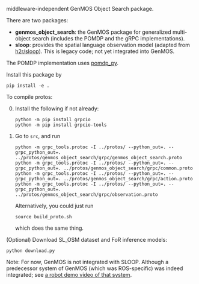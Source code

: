 middleware-independent GenMOS Object Search package.


There are two packages:

- **genmos\_object\_search**: the GenMOS package for generalized multi-object search (includes the POMDP and the gRPC implementations).
- **sloop**: provides the spatial language observation model (adapted from [h2r/sloop](https://github.com/h2r/sloop)). This is legacy code; not yet integrated into GenMOS.

The POMDP implementation uses [pomdp_py](https://h2r.github.io/pomdp-py/html/).


Install this package by
```
pip install -e .
```


To compile protos:

0. Install the following if not already:
   ```
   python -m pip install grpcio
   python -m pip install grpcio-tools
   ```

1. Go to `src`, and run
   ```
   python -m grpc_tools.protoc -I ../protos/ --python_out=. --grpc_python_out=. ../protos/genmos_object_search/grpc/genmos_object_search.proto
   python -m grpc_tools.protoc -I ../protos/ --python_out=. --grpc_python_out=. ../protos/genmos_object_search/grpc/common.proto
   python -m grpc_tools.protoc -I ../protos/ --python_out=. --grpc_python_out=. ../protos/genmos_object_search/grpc/action.proto
   python -m grpc_tools.protoc -I ../protos/ --python_out=. --grpc_python_out=. ../protos/genmos_object_search/grpc/observation.proto
   ```

   Alternatively, you could just run
   ```
   source build_proto.sh
   ```
   which does the same thing.



(Optional) Download SL_OSM dataset and FoR inference models:
```
python download.py
```

Note: For now, GenMOS is not integrated with SLOOP. Although
a predecessor system of GenMOS (which was ROS-specific)
was indeed integrated; see [a robot demo video of that system](https://www.youtube.com/watch?v=Lh5tAU_5ChE&ab_channel=KaiyuZheng).
